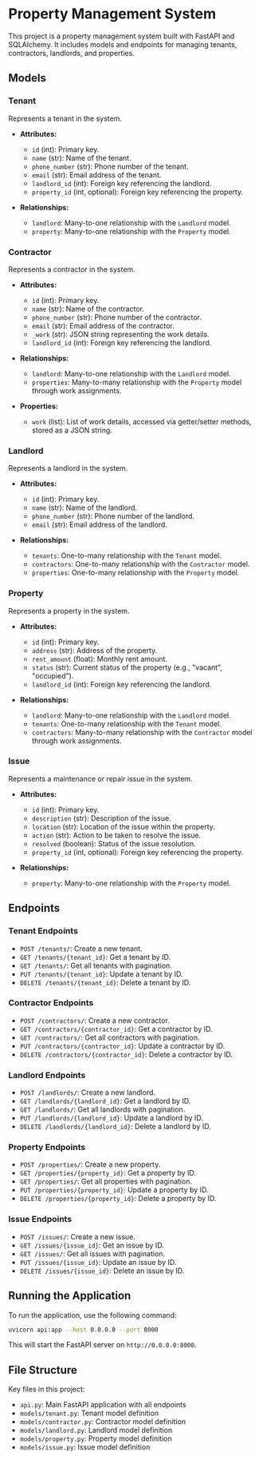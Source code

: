 # Property Management System

This project is a property management system built with FastAPI and SQLAlchemy. It includes models and endpoints for managing tenants, contractors, landlords, and properties.

## Models

### Tenant

Represents a tenant in the system.

- **Attributes:**

  - `id` (int): Primary key.
  - `name` (str): Name of the tenant.
  - `phone_number` (str): Phone number of the tenant.
  - `email` (str): Email address of the tenant.
  - `landlord_id` (int): Foreign key referencing the landlord.
  - `property_id` (int, optional): Foreign key referencing the property.

- **Relationships:**
  - `landlord`: Many-to-one relationship with the `Landlord` model.
  - `property`: Many-to-one relationship with the `Property` model.

### Contractor

Represents a contractor in the system.

- **Attributes:**

  - `id` (int): Primary key.
  - `name` (str): Name of the contractor.
  - `phone_number` (str): Phone number of the contractor.
  - `email` (str): Email address of the contractor.
  - `_work` (str): JSON string representing the work details.
  - `landlord_id` (int): Foreign key referencing the landlord.

- **Relationships:**

  - `landlord`: Many-to-one relationship with the `Landlord` model.
  - `properties`: Many-to-many relationship with the `Property` model through work assignments.

- **Properties:**
  - `work` (list): List of work details, accessed via getter/setter methods, stored as a JSON string.

### Landlord

Represents a landlord in the system.

- **Attributes:**

  - `id` (int): Primary key.
  - `name` (str): Name of the landlord.
  - `phone_number` (str): Phone number of the landlord.
  - `email` (str): Email address of the landlord.

- **Relationships:**
  - `tenants`: One-to-many relationship with the `Tenant` model.
  - `contractors`: One-to-many relationship with the `Contractor` model.
  - `properties`: One-to-many relationship with the `Property` model.

### Property

Represents a property in the system.

- **Attributes:**

  - `id` (int): Primary key.
  - `address` (str): Address of the property.
  - `rent_amount` (float): Monthly rent amount.
  - `status` (str): Current status of the property (e.g., "vacant", "occupied").
  - `landlord_id` (int): Foreign key referencing the landlord.

- **Relationships:**
  - `landlord`: Many-to-one relationship with the `Landlord` model.
  - `tenants`: One-to-many relationship with the `Tenant` model.
  - `contractors`: Many-to-many relationship with the `Contractor` model through work assignments.

### Issue

Represents a maintenance or repair issue in the system.

- **Attributes:**

  - `id` (int): Primary key.
  - `description` (str): Description of the issue.
  - `location` (str): Location of the issue within the property.
  - `action` (str): Action to be taken to resolve the issue.
  - `resolved` (boolean): Status of the issue resolution.
  - `property_id` (int, optional): Foreign key referencing the property.

- **Relationships:**
  - `property`: Many-to-one relationship with the `Property` model.

## Endpoints

### Tenant Endpoints

- `POST /tenants/`: Create a new tenant.
- `GET /tenants/{tenant_id}`: Get a tenant by ID.
- `GET /tenants/`: Get all tenants with pagination.
- `PUT /tenants/{tenant_id}`: Update a tenant by ID.
- `DELETE /tenants/{tenant_id}`: Delete a tenant by ID.

### Contractor Endpoints

- `POST /contractors/`: Create a new contractor.
- `GET /contractors/{contractor_id}`: Get a contractor by ID.
- `GET /contractors/`: Get all contractors with pagination.
- `PUT /contractors/{contractor_id}`: Update a contractor by ID.
- `DELETE /contractors/{contractor_id}`: Delete a contractor by ID.

### Landlord Endpoints

- `POST /landlords/`: Create a new landlord.
- `GET /landlords/{landlord_id}`: Get a landlord by ID.
- `GET /landlords/`: Get all landlords with pagination.
- `PUT /landlords/{landlord_id}`: Update a landlord by ID.
- `DELETE /landlords/{landlord_id}`: Delete a landlord by ID.

### Property Endpoints

- `POST /properties/`: Create a new property.
- `GET /properties/{property_id}`: Get a property by ID.
- `GET /properties/`: Get all properties with pagination.
- `PUT /properties/{property_id}`: Update a property by ID.
- `DELETE /properties/{property_id}`: Delete a property by ID.

### Issue Endpoints

- `POST /issues/`: Create a new issue.
- `GET /issues/{issue_id}`: Get an issue by ID.
- `GET /issues/`: Get all issues with pagination.
- `PUT /issues/{issue_id}`: Update an issue by ID.
- `DELETE /issues/{issue_id}`: Delete an issue by ID.

## Running the Application

To run the application, use the following command:

```bash
uvicorn api:app --host 0.0.0.0 --port 8000
```

This will start the FastAPI server on `http://0.0.0.0:8000`.

## File Structure

Key files in this project:

- `api.py`: Main FastAPI application with all endpoints
- `models/tenant.py`: Tenant model definition
- `models/contractor.py`: Contractor model definition
- `models/landlord.py`: Landlord model definition
- `models/property.py`: Property model definition
- `models/issue.py`: Issue model definition
